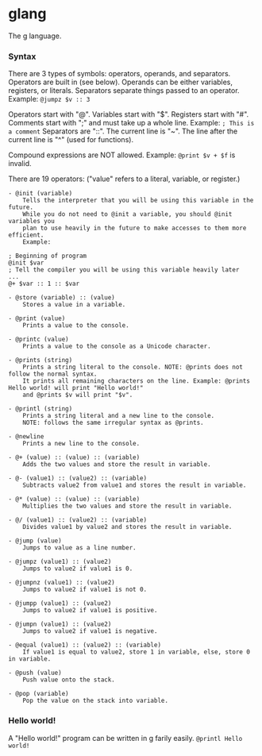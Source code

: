 # glang
The g language.

### Syntax
There are 3 types of symbols: operators, operands, and separators. Operators are built in (see below). Operands can be either variables, registers, or literals. Separators separate things passed to an operator. Example: ```@jumpz $v :: 3```

Operators start with "@".
Variables start with "$".
Registers start with "#".
Comments start with ";" and must take up a whole line. Example: ```; This is a comment```
Separators are "::".
The current line is "~".
The line after the current line is "^" (used for functions).

Compound expressions are NOT allowed. Example: ```@print $v + $f``` is invalid.

There are 19 operators: ("value" refers to a literal, variable, or register.)

	- @init (variable)
		Tells the interpreter that you will be using this variable in the future.
		While you do not need to @init a variable, you should @init variables you
		plan to use heavily in the future to make accesses to them more efficient.
		Example:
```
; Beginning of program
@init $var
; Tell the compiler you will be using this variable heavily later
...
@+ $var :: 1 :: $var
```

	- @store (variable) :: (value)
		Stores a value in a variable.

	- @print (value)
		Prints a value to the console.

	- @printc (value)
		Prints a value to the console as a Unicode character.

	- @prints (string)
		Prints a string literal to the console. NOTE: @prints does not follow the normal syntax. 
		It prints all remaining characters on the line. Example: @prints Hello world! will print "Hello world!"
		and @prints $v will print "$v".

	- @printl (string)
		Prints a string literal and a new line to the console. 
		NOTE: follows the same irregular syntax as @prints.

	- @newline
		Prints a new line to the console.

	- @+ (value) :: (value) :: (variable)
		Adds the two values and store the result in variable.

	- @- (value1) :: (value2) :: (variable)
		Subtracts value2 from value1 and stores the result in variable.

	- @* (value) :: (value) :: (variable)
		Multiplies the two values and store the result in variable.

	- @/ (value1) :: (value2) :: (variable)
		Divides value1 by value2 and stores the result in variable.

	- @jump (value)
		Jumps to value as a line number.

	- @jumpz (value1) :: (value2)
		Jumps to value2 if value1 is 0.

	- @jumpnz (value1) :: (value2)
		Jumps to value2 if value1 is not 0.

	- @jumpp (value1) :: (value2)
		Jumps to value2 if value1 is positive.

	- @jumpn (value1) :: (value2)
		Jumps to value2 if value1 is negative.

	- @equal (value1) :: (value2) :: (variable)
		If value1 is equal to value2, store 1 in variable, else, store 0 in variable.

	- @push (value)
		Push value onto the stack.

	- @pop (variable)
		Pop the value on the stack into variable.

### Hello world!
A "Hello world!" program can be written in g farily easily.
```@printl Hello world!```
